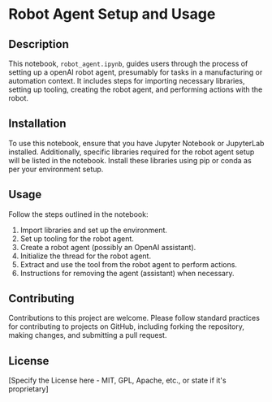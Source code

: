 # Robot Agent Setup and Usage

## Description
This notebook, `robot_agent.ipynb`, guides users through the process of setting up a openAI robot agent, presumably for tasks in a manufacturing or automation context. It includes steps for importing necessary libraries, setting up tooling, creating the robot agent, and performing actions with the robot.

## Installation
To use this notebook, ensure that you have Jupyter Notebook or JupyterLab installed. Additionally, specific libraries required for the robot agent setup will be listed in the notebook. Install these libraries using pip or conda as per your environment setup.

## Usage
Follow the steps outlined in the notebook:
1. Import libraries and set up the environment.
2. Set up tooling for the robot agent.
3. Create a robot agent (possibly an OpenAI assistant).
4. Initialize the thread for the robot agent.
5. Extract and use the tool from the robot agent to perform actions.
6. Instructions for removing the agent (assistant) when necessary.

## Contributing
Contributions to this project are welcome. Please follow standard practices for contributing to projects on GitHub, including forking the repository, making changes, and submitting a pull request.

## License
[Specify the License here - MIT, GPL, Apache, etc., or state if it's proprietary]

